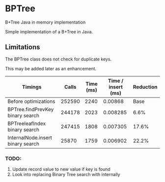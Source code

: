 # BPTree
B+Tree Java in memory implementation

Simple implementation of a B+Tree in Java.

## Limitations

The BPTree class does not check for duplicate keys.

This may be added later as an enhancement.


| Timings                          | Calls | Time (ms) | Time / insert (ms) | Reduction |
|----------------------------------| - | - | - | - |
| Before optimizations             | 252590 | 2240 | 0.00868 | Base |
| BPTree.findPrevKey binary search | 244178 | 2023 | 0.008285 | 6.6% |
| BPTreeleafIndex binary search    | 247415 | 1808 | 0.007305 | 17.6% |
| InternalNode.insert binary search | 25870 | 1759 | 0.006902 | 22.2% |              
### TODO:

1. Update record value to new value if key is found
2. Look into replacing Binary Tree search with internally  

